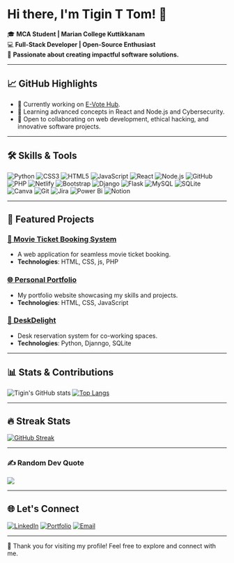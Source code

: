 # Hi there, I'm Tigin T Tom! 👋

🎓 **MCA Student | Marian College Kuttikkanam**  
💻 **Full-Stack Developer | Open-Source Enthusiast**  
🌟 **Passionate about creating impactful software solutions.**

---

## 📈 GitHub Highlights
- 🔭 Currently working on [E-Vote Hub](https://github.com/Tigin-T-om/E-Vote-Hub.git).
- 🌱 Learning advanced concepts in React and Node.js and Cybersecurity.
- 🤝 Open to collaborating on web development, ethical hacking, and innovative software projects.

---

## 🛠️ Skills & Tools
![Python](https://img.shields.io/badge/python-3670A0?style=for-the-badge&logo=python&logoColor=ffdd54)
![CSS3](https://img.shields.io/badge/css3-%231572B6.svg?style=for-the-badge&logo=css3&logoColor=white)
![HTML5](https://img.shields.io/badge/html5-%23E34F26.svg?style=for-the-badge&logo=html5&logoColor=white)
![JavaScript](https://img.shields.io/badge/javascript-F7DF1E?style=for-the-badge&logo=javascript&logoColor=black)
![React](https://img.shields.io/badge/react-61DAFB?style=for-the-badge&logo=react&logoColor=black)
![Node.js](https://img.shields.io/badge/node.js-339933?style=for-the-badge&logo=node.js&logoColor=white)
![GitHub](https://img.shields.io/badge/github-%23121011.svg?style=for-the-badge&logo=github&logoColor=white)
![PHP](https://img.shields.io/badge/php-%23777BB4.svg?style=for-the-badge&logo=php&logoColor=white)
![Netlify](https://img.shields.io/badge/netlify-%23000000.svg?style=for-the-badge&logo=netlify&logoColor=#00C7B7)
![Bootstrap](https://img.shields.io/badge/bootstrap-%238511FA.svg?style=for-the-badge&logo=bootstrap&logoColor=white)
![Django](https://img.shields.io/badge/django-%23092E20.svg?style=for-the-badge&logo=django&logoColor=white)
![Flask](https://img.shields.io/badge/flask-%23000.svg?style=for-the-badge&logo=flask&logoColor=white)
![MySQL](https://img.shields.io/badge/mysql-4479A1.svg?style=for-the-badge&logo=mysql&logoColor=white)
![SQLite](https://img.shields.io/badge/sqlite-%2307405e.svg?style=for-the-badge&logo=sqlite&logoColor=white)
![Canva](https://img.shields.io/badge/Canva-%2300C4CC.svg?style=for-the-badge&logo=Canva&logoColor=white)
![Git](https://img.shields.io/badge/git-%23F05033.svg?style=for-the-badge&logo=git&logoColor=white)
![Jira](https://img.shields.io/badge/jira-%230A0FFF.svg?style=for-the-badge&logo=jira&logoColor=white)
![Power Bi](https://img.shields.io/badge/power_bi-F2C811?style=for-the-badge&logo=powerbi&logoColor=black)
![Notion](https://img.shields.io/badge/Notion-%23000000.svg?style=for-the-badge&logo=notion&logoColor=white)



---

## 🚀 Featured Projects
### [🎥 Movie Ticket Booking System](https://github.com/Tigin-T-om/Movie_ticket)
- A web application for seamless movie ticket booking.
- **Technologies**: HTML, CSS, js, PHP

### [🌐 Personal Portfolio](https://github.com/Tigin-T-om/Portfolio)
- My portfolio website showcasing my skills and projects.
- **Technologies**: HTML, CSS, JavaScript

### [💼 DeskDelight](https://github.com/Tigin-T-om/DeskDelight)
- Desk reservation system for co-working spaces.
- **Technologies**: Python, Djanngo, SQLite

---

## 📊 Stats & Contributions
![Tigin's GitHub stats](https://github-readme-stats.vercel.app/api?username=Tigin-T-om&show_icons=true&theme=radical)
[![Top Langs](https://github-readme-stats.vercel.app/api/top-langs/?username=Tigin-T-om&layout=compact&theme=radical)](https://github.com/Tigin-T-om)

---

## 🔥 Streak Stats
[![GitHub Streak](https://streak-stats.demolab.com?user=Tigin-T-om&theme=hacker&hide_border=true&border_radius=4&short_numbers=true&date_format=n%2Fj%5B%2FY%5D&card_width=500&card_height=200)](https://git.io/streak-stats)

---

### ✍️ Random Dev Quote
![](https://quotes-github-readme.vercel.app/api?type=vetical&theme=radical)

---

## 🌐 Let's Connect
[![LinkedIn](https://img.shields.io/badge/LinkedIn-0077B5?style=for-the-badge&logo=linkedin&logoColor=white)](https://www.linkedin.com/in/tigintom2003)
[![Portfolio](https://img.shields.io/badge/Portfolio-black?style=for-the-badge&logo=github&logoColor=white)](https://tigin-portfolio.com)
[![Email](https://img.shields.io/badge/Email-D14836?style=for-the-badge&logo=gmail&logoColor=white)](mailto:tigintom158@gmail.com)

---

🙌 Thank you for visiting my profile! Feel free to explore and connect with me.
